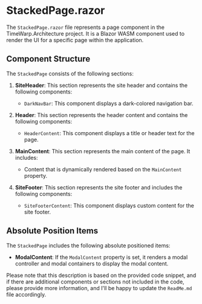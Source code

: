﻿# StackedPage.razor

The `StackedPage.razor` file represents a page component in the TimeWarp.Architecture project.
It is a Blazor WASM component used to render the UI for a specific page within the application.

## Component Structure

The `StackedPage` consists of the following sections:

1. **SiteHeader**: This section represents the site header and contains the following components:

   - `DarkNavBar`: This component displays a dark-colored navigation bar.

2. **Header**: This section represents the header content and contains the following components:

   - `HeaderContent`: This component displays a title or header text for the page.

3. **MainContent**: This section represents the main content of the page. It includes:

   - Content that is dynamically rendered based on the `MainContent` property.

4. **SiteFooter**: This section represents the site footer and includes the following components:
   - `SiteFooterContent`: This component displays custom content for the site footer.

## Absolute Position Items

The `StackedPage` includes the following absolute positioned items:

- **ModalContent**: If the `ModalContent` property is set, it renders a modal controller and modal containers to display the modal content.

Please note that this description is based on the provided code snippet, and if there are additional components or sections not included in the code, please provide more information, and I'll be happy to update the `ReadMe.md` file accordingly.
